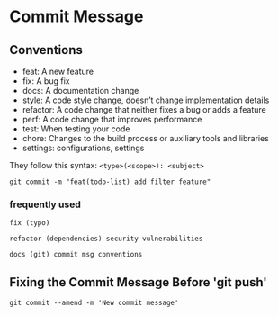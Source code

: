 # Commit Message

## Conventions

- feat: A new feature
- fix: A bug fix
- docs: A documentation change
- style: A code style change, doesn’t change implementation details
- refactor: A code change that neither fixes a bug or adds a feature
- perf: A code change that improves performance
- test: When testing your code
- chore: Changes to the build process or auxiliary tools and libraries
- settings: configurations, settings

They follow this syntax: `<type>(<scope>): <subject>`

```
git commit -m "feat(todo-list) add filter feature"
```

### frequently used

```
fix (typo)

refactor (dependencies) security vulnerabilities

docs (git) commit msg conventions
```

## Fixing the Commit Message Before 'git push'

```
git commit --amend -m 'New commit message'
```
